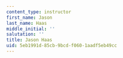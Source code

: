 ```yaml
---
content_type: instructor
first_name: Jason
last_name: Haas
middle_initial: ''
salutation: ''
title: Jason Haas
uid: 5eb1991d-85cb-9bcd-f060-1aadf5eb49cc
---
```

